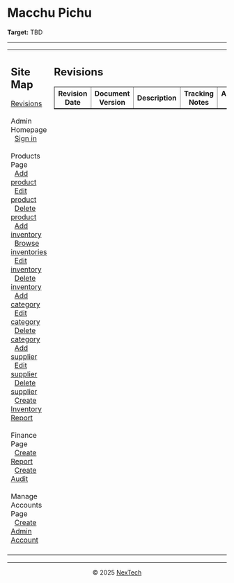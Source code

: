 # Macchu Pichu

**Target:** TBD

---

<table>
  <tr>
    <td valign="top" style="width: 35%;">
      <h2>Site Map</h2>
      <a href="./readme.md">Revisions</a><br><br>     
      Admin Homepage<br>
      &nbsp;&nbsp;<a href="./docs/sign-in.md">Sign in</a><br><br>
      Products Page<br>
      &nbsp;&nbsp;<a href="./docs/add-product.md">Add product</a><br>
      &nbsp;&nbsp;<a href="./docs/edit-product.md">Edit product</a><br>
      &nbsp;&nbsp;<a href="./docs/delete-product.md">Delete product</a><br>
      &nbsp;&nbsp;<a href="./docs/add-inventory.md">Add inventory</a><br>
      &nbsp;&nbsp;<a href="./docs/browse-inventories.md">Browse inventories</a><br>
      &nbsp;&nbsp;<a href="./docs/edit-inventory.md">Edit inventory</a><br>
      &nbsp;&nbsp;<a href="./docs/delete-inventory.md">Delete inventory</a><br>
      &nbsp;&nbsp;<a href="./docs/add-category.md">Add category</a><br>
      &nbsp;&nbsp;<a href="./docs/edit-category.md">Edit category</a><br>
      &nbsp;&nbsp;<a href="./docs/delete-category.md">Delete category</a><br>
      &nbsp;&nbsp;<a href="./docs/add-supplier.md">Add supplier</a><br>
      &nbsp;&nbsp;<a href="./docs/edit-suppplier.md">Edit supplier</a><br>
      &nbsp;&nbsp;<a href="./docs/delete-supplier.md">Delete supplier</a><br>
      &nbsp;&nbsp;<a href="./docs/create-inventory-report.md">Create Inventory Report</a><br><br>
      Finance Page<br>
      &nbsp;&nbsp;<a href="./docs/create-report.md">Create Report</a><br>
      &nbsp;&nbsp;<a href="./docs/create-audit.md">Create Audit</a><br><br>
      Manage Accounts Page<br>
      &nbsp;&nbsp;<a href="./docs/create-admin-account.md">Create Admin Account</a><br><br>
    </td>
    <td valign="top" style="width: 65%;">
      <h2>Revisions</h2>
      <table border="1" cellspacing="0" cellpadding="5">
        <tr>
          <th style="width: 30%;">Revision Date</th>
          <th>Document Version</th>
          <th>Description</th>
          <th>Tracking Notes</th>
          <th>Approved By</th>
        </tr>
      </table>
    </td>
  </tr>
</table>

---

<div align="center">
  © 2025 <a href="#">NexTech</a>
</div>
